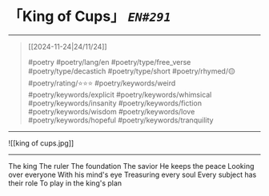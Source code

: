 # 「King of Cups」 *`EN#291`*

---

> [[2024-11-24|24/11/24]]
> 
> #poetry 
> #poetry/lang/en 
> #poetry/type/free_verse #poetry/type/decastich #poetry/type/short 
> #poetry/rhymed/🟡 
> #poetry/rating/⭐⭐⭐ 
>  #poetry/keywords/weird #poetry/keywords/explicit #poetry/keywords/whimsical #poetry/keywords/insanity #poetry/keywords/fiction #poetry/keywords/wisdom #poetry/keywords/love #poetry/keywords/hopeful #poetry/keywords/tranquility 

---

![[king of cups.jpg]]

---

The king
The ruler
The foundation
The savior 
He keeps the peace
Looking over everyone
With his mind's eye
Treasuring every soul
Every subject has their role 
To play in the king's plan
